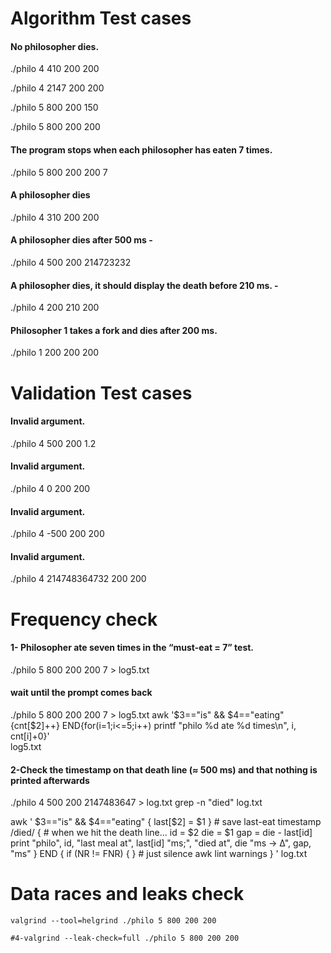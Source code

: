 # Algorithm Test cases

#### No philosopher dies.

./philo 4 410 200 200

./philo 4 2147 200 200

./philo 5 800 200 150

./philo 5 800 200 200

#### The program stops when each philosopher has eaten 7 times.

./philo 5 800 200 200 7

#### A philosopher dies

./philo 4 310 200 200

#### A philosopher dies after 500 ms -

./philo 4 500 200 214723232

#### A philosopher dies, it should display the death before 210 ms. -

./philo 4 200 210 200

#### Philosopher 1 takes a fork and dies after 200 ms.

./philo 1 200 200 200

# Validation Test cases

#### Invalid argument.

./philo 4 500 200 1.2

#### Invalid argument.

./philo 4 0 200 200

#### Invalid argument.

./philo 4 -500 200 200

#### Invalid argument.

./philo 4 214748364732 200 200

# Frequency check

#### 1- Philosopher ate seven times in the “must-eat = 7” test.

./philo 5 800 200 200 7 > log5.txt

#### wait until the prompt comes back

./philo 5 800 200 200 7 > log5.txt
awk '$3=="is" && $4=="eating" {cnt[$2]++}
END{for(i=1;i<=5;i++) printf "philo %d ate %d times\n", i, cnt[i]+0}' \
 log5.txt

#### 2-Check the timestamp on that death line (≈ 500 ms) and that nothing is printed afterwards

./philo 4 500 200 2147483647 > log.txt
grep -n "died" log.txt

awk '
$3=="is" && $4=="eating" { last[$2] = $1 } # save last-eat timestamp
/died/ { # when we hit the death line…
id = $2
die = $1
gap = die - last[id]
print "philo", id, "last meal at", last[id] "ms;",
"died at", die "ms → Δ", gap, "ms"
}
END {
if (NR != FNR) { } # just silence awk lint warnings
}
' log.txt

# Data races and leaks check

```
valgrind --tool=helgrind ./philo 5 800 200 200
```

```
#4-valgrind --leak-check=full ./philo 5 800 200 200
```
